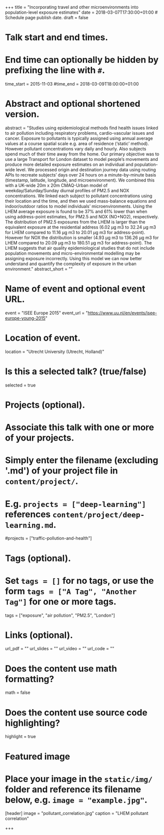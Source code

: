+++
title = "Incorporating travel and other microenvironments into population-level exposure estimates"
date = 2018-03-07T17:30:00+01:00  # Schedule page publish date.
draft = false

# Talk start and end times.
#   End time can optionally be hidden by prefixing the line with `#`.
time_start = 2015-11-03
#time_end = 2018-03-09T18:00:00+01:00

# Abstract and optional shortened version.
abstract = "Studies using epidemiological methods find health issues linked to air pollution including respiratory problems, cardio-vascular issues and cancer. Exposure to pollutants is typically assigned using annual average values at a course spatial scale e.g. area of residence (‘static’ method). However pollutant concentrations vary daily and hourly. Also subjects spend much of their time away from the home. Our primary objective was to use a large Transport for London dataset to model people’s movements and produce more detailed exposure estimates on an individual and population-wide level. We processed origin and destination journey data using routing APIs to recreate subjects’ days over 24 hours on a minute-by-minute basis (timestamp, latitude, longitude, and microenvironment). We combined this with a UK-wide 20m x 20m CMAQ-Urban model of weekday/Saturday/Sunday diurnal profiles of PM2.5 and NOX concentrations. We linked each subject to pollutant concentrations using their location and the time, and then we used mass-balance equations and indoor/outdoor ratios to model individuals’ microenvironments. Using the LHEM average exposure is found to be 37% and 61% lower than when using address-point estimates, for PM2.5 and NOX (NO+NO2), respectively. The distribution of PM2.5 exposures from the LHEM is larger than the equivalent exposure at the residential address (6.02 µg m3 to 32.24 µg m3 for LHEM compared to 11.16 µg m3 to 20.01 µg m3 for address-point). However for NOX the distribution is smaller (4.93 µg m3 to 136.26 µg m3 for LHEM compared to 20.09 µg m3 to 180.51 µg m3 for address-point). The LHEM suggests that air quality epidemiological studies that do not include population movements and micro-environmental modelling may be assigning exposure incorrectly. Using this model we can now better understand and quantify the complexity of exposure in the urban environment."
abstract_short = ""

# Name of event and optional event URL.
event = "ISEE Europe 2015"
event_url = "https://www.uu.nl/en/events/isee-europe-young-2015"

# Location of event.
location = "Utrecht University (Utrecht, Holland)"

# Is this a selected talk? (true/false)
selected = true

# Projects (optional).
#   Associate this talk with one or more of your projects.
#   Simply enter the filename (excluding '.md') of your project file in `content/project/`.
#   E.g. `projects = ["deep-learning"]` references `content/project/deep-learning.md`.
#projects = ["traffic-pollution-and-health"]

# Tags (optional).
#   Set `tags = []` for no tags, or use the form `tags = ["A Tag", "Another Tag"]` for one or more tags.
tags = ["exposure", "air pollution", "PM2.5", "London"]

# Links (optional).
url_pdf = ""
url_slides = ""
url_video = ""
url_code = ""

# Does the content use math formatting?
math = false

# Does the content use source code highlighting?
highlight = true

# Featured image
# Place your image in the `static/img/` folder and reference its filename below, e.g. `image = "example.jpg"`.
[header]
image = "pollutant_correlation.jpg"
caption = "LHEM pollutant correlation"

+++
